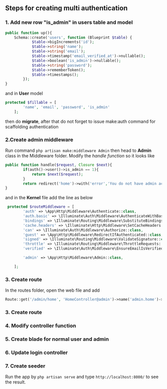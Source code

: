 ## Steps for creating multi authentication 
### 1. Add new row "is_admin" in users table and model
````php
public function up(){
    Schema::create('users', function (Blueprint $table) {
            $table->bigIncrements('id');
            $table->string('name');
            $table->string('email');
            $table->timestamp('email_verified_at')->nullable();
            $table->boolean('is_admin')->nullable(); 
            $table->string('password');
            $table->rememberToken();
            $table->timestamps();
        });
}
````
and in **User** model
````php
protected $fillable = [
        'name', 'email', 'password', 'is_admin'
    ];
````
then do **migrate**, after that do not forget to issue make:auth command for scaffolding authentication <br/>
### 2.Create admin middleware
Run command `php artisan make:middleware Admin` then head to **Admin** class in the Middleware folder. Modify the _handle function_ so it looks like 
````php
public function handle($request, Closure $next){
        if(auth()->user()->is_admin == 1){
            return $next($request);
        }
        return redirect('home')->with('error','You do not have admin access');
}
````
and in the **Kernel** file add the line as below
````php
 protected $routeMiddleware = [
        'auth' => \App\Http\Middleware\Authenticate::class,
        'auth.basic' => \Illuminate\Auth\Middleware\AuthenticateWithBasicAuth::class,
        'bindings' => \Illuminate\Routing\Middleware\SubstituteBindings::class,
        'cache.headers' => \Illuminate\Http\Middleware\SetCacheHeaders::class,
        'can' => \Illuminate\Auth\Middleware\Authorize::class,
        'guest' => \App\Http\Middleware\RedirectIfAuthenticated::class,
        'signed' => \Illuminate\Routing\Middleware\ValidateSignature::class,
        'throttle' => \Illuminate\Routing\Middleware\ThrottleRequests::class,
        'verified' => \Illuminate\Auth\Middleware\EnsureEmailIsVerified::class,

        'admin' => \App\Http\Middleware\Admin::class,

    ];
````
### 3. Create route
In the routes folder, open the web file and add
````php
Route::get('/admin/home', 'HomeController@admin')->name('admin.home')->middleware('admin');
````

### 3. Create route

### 4. Modify controller function

### 5. Create blade for normal user and admin

### 6. Update login controller

### 7. Create seeder

Run the app by `php artisan serve` and type `http://localhost:8000/` to see the result.

